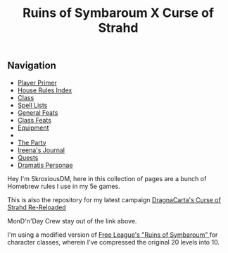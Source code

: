 <html>
<body>
    <header>
    <h1> Ruins of Symbaroum X Curse of Strahd </h1>
  </header>
    <aside>
      <h2>Navigation</h2>
      <ul>
        <li><a href="https://skroxiousdm.github.io/SkroxiousDM/1.%20Start%20Here/Player%20primer">Player Primer </a></li>
        <li><a href="https://skroxiousdm.github.io/SkroxiousDM/7.%20House%20Rules/1.%20House%20Rules%20Index">House Rules Index </a></li>
        <li><a href="https://skroxiousdm.github.io/SkroxiousDM/3.Classes/Class">Class </a></li>
        <li><a href="https://skroxiousdm.github.io/SkroxiousDM/6.Spells/Spell%20Lists/0%20Spell%20Lists">Spell Lists </a></li>
        <li><a href="https://skroxiousdm.github.io/SkroxiousDM/4.Feats/General%20Feats">General Feats </a></li>
        <li><a href="https://skroxiousdm.github.io/SkroxiousDM/4.Feats/Class%20Feats">Class Feats </a></li>
        <li><a href="https://skroxiousdm.github.io/SkroxiousDM/5.Equipment/equipment">Equipment </a></li>
        <li></li> 
         <li><a href="https://skroxiousdm.github.io/SkroxiousDM/RoS-CoS-RRL/Player%20characters/Party">The Party</a></li>
        <li><a href="https://skroxiousdm.github.io/SkroxiousDM/RoS-CoS-RRL/Recap/IreenasJournal">Ireena's Journal </a></li>
        <li><a href="https://skroxiousdm.github.io/SkroxiousDM/RoS-CoS-RRL/Recap/Quests">Quests</a></li>
        <li><a href="https://skroxiousdm.github.io/SkroxiousDM/docs/RoS-CoS-RRL/Recap/DramatisPersonae">Dramatis Personae </a></li>
      </ul>
    </aside>
    <main>
         <p> Hey I'm SkroxiousDM, here in this collection of pages are a bunch of Homebrew rules I use in my 5e games.</p> 
        <p>This is also the repository for my latest campaign <a href="https://www.strahdreloaded.com">DragnaCarta's Curse of Strahd Re-Reloaded</a> </p>
        <p>MonD'n'Day Crew stay out of the link above.</p>
        <p>I'm using a modified version of <a href="https://preview.drivethrurpg.com/en/product/317720/ruins-of-symbaroum-5e-the-promised-land">Free League's "Ruins of Symbaroum" </a> for character classes, wherein I've compressed the original 20 levels into 10.</p>
    </main>
</body>
</html>
